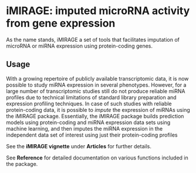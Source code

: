 # iMIRAGE: imputed microRNA activity from gene expression 

As the name stands, iMIRAGE a set of tools that facilitates imputation of microRNA or miRNA expression using protein-coding genes. 

## Usage

With a growing repertoire of publicly available transcriptomic data, it is now possible to study miRNA expression in several phenotypes. However, for a large number of transcriptomic studies still do not produce reliable miRNA profiles due to technical limitations of standard library preparation and expression profiling techniques. In case of such studies with reliable protein-coding data, it is possible to *impute* the expression of miRNAs using the iMIRAGE package. Essentially, the iMIRAGE package builds prediction models using protein-coding and miRNA expression data sets using machine learning, and then imputes the miRNA expression in the independent data set of interest using just their protein-coding profiles 

See the **iMIRAGE vignette** under **Articles** for further details. 

See **Reference** for detailed documentation on various functions included in the package. 

